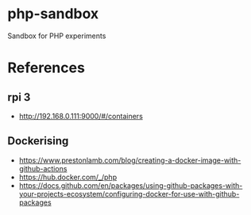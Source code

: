# php-sandbox

Sandbox for PHP experiments

# References

## rpi 3
* http://192.168.0.111:9000/#/containers

## Dockerising 

* https://www.prestonlamb.com/blog/creating-a-docker-image-with-github-actions
* https://hub.docker.com/_/php
* https://docs.github.com/en/packages/using-github-packages-with-your-projects-ecosystem/configuring-docker-for-use-with-github-packages
